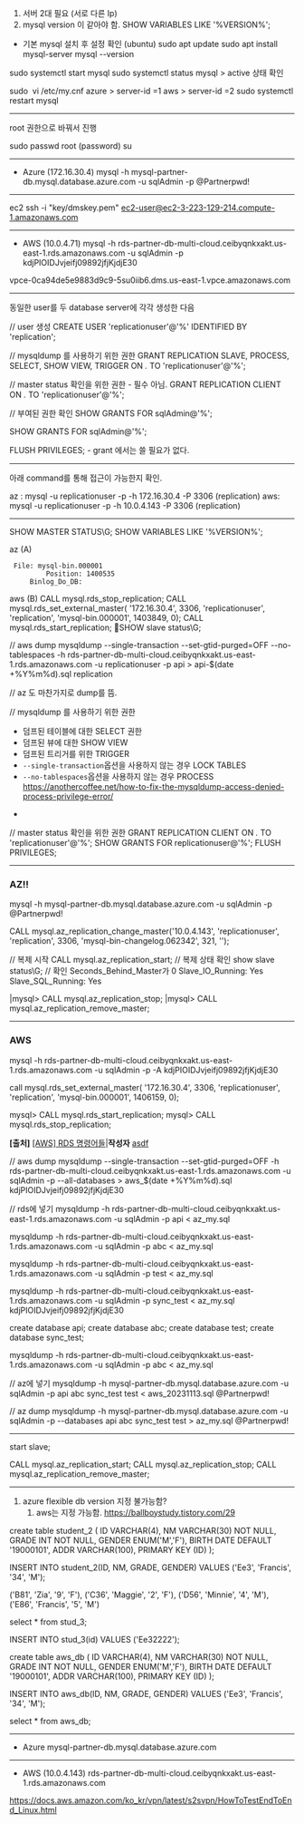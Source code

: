 1. 서버 2대 필요 (서로 다른 Ip)
2. mysql version 이 같아야 함.
SHOW VARIABLES LIKE '%VERSION%';

- 기본 mysql 설치 후 설정 확인 (ubuntu)
sudo apt update
sudo apt install mysql-server
mysql --version

sudo systemctl start mysql
sudo systemctl status mysql > active 상태 확인

sudo  vi /etc/my.cnf
azure > server-id =1 
aws > server-id =2
sudo systemctl restart mysql

---
root 권한으로 바꿔서 진행

sudo passwd root
(password)
su

---
- Azure (172.16.30.4)
mysql -h mysql-partner-db.mysql.database.azure.com -u sqlAdmin -p 
@Partnerpwd!

---
ec2
ssh -i "key/dmskey.pem" ec2-user@ec2-3-223-129-214.compute-1.amazonaws.com

---
- AWS (10.0.4.71)
mysql -h rds-partner-db-multi-cloud.ceibyqnkxakt.us-east-1.rds.amazonaws.com -u sqlAdmin -p
kdjPIOIDJvjeifj09892jfjKjdjE30

vpce-0ca94de5e9883d9c9-5su0iib6.dms.us-east-1.vpce.amazonaws.com

---
동일한 user를 두 database server에 각각 생성한 다음

// user 생성
CREATE USER 'replicationuser'@'%' IDENTIFIED BY 'replication';

// mysqldump 를 사용하기 위한 권한
GRANT REPLICATION SLAVE, PROCESS, SELECT, SHOW VIEW, TRIGGER ON *.* TO 'replicationuser'@'%';

// master status 확인을 위한 권한 - 필수 아님.
GRANT REPLICATION CLIENT ON *.* TO 'replicationuser'@'%';


// 부여된 권한 확인
SHOW GRANTS FOR sqlAdmin@'%';

SHOW GRANTS FOR sqlAdmin@'%';

FLUSH PRIVILEGES; - grant 에서는 쓸 필요가 없다.

---
아래 command를 통해 접근이 가능한지 확인.

az : mysql -u replicationuser -p -h 172.16.30.4 -P 3306
(replication)
aws: mysql -u replicationuser -p -h 10.0.4.143 -P 3306 
(replication)

---

SHOW MASTER STATUS\G;
SHOW VARIABLES LIKE '%VERSION%';

az (A)
~~~
 File: mysql-bin.000001
         Position: 1400535
     Binlog_Do_DB: 
~~~

aws (B)
CALL mysql.rds_stop_replication;
CALL mysql.rds_set_external_master( '172.16.30.4', 3306, 'replicationuser', 'replication', 'mysql-bin.000001', 1403849, 0);
CALL mysql.rds_start_replication;
SHOW slave status\G;

// aws dump
mysqldump --single-transaction --set-gtid-purged=OFF --no-tablespaces -h rds-partner-db-multi-cloud.ceibyqnkxakt.us-east-1.rds.amazonaws.com -u replicationuser -p api > api-$(date +%Y%m%d).sql
replication

// az 도 마찬가지로 dump를 뜸.

// mysqldump 를 사용하기 위한 권한
- 덤프된 테이블에 대한 SELECT 권한
- 덤프된 뷰에 대한 SHOW VIEW
- 덤프된 트리거를 위한 TRIGGER
- `--single-transaction`옵션을 사용하지 않는 경우 LOCK TABLES
- `--no-tablespaces`옵션을 사용하지 않는 경우 PROCESS
https://anothercoffee.net/how-to-fix-the-mysqldump-access-denied-process-privilege-error/
+
// master status 확인을 위한 권한 
GRANT REPLICATION CLIENT ON *.* TO 'replicationuser'@'%';
SHOW GRANTS FOR replicationuser@'%';
FLUSH PRIVILEGES;

----
### AZ!!
mysql -h mysql-partner-db.mysql.database.azure.com -u sqlAdmin -p 
@Partnerpwd!

CALL mysql.az_replication_change_master('10.0.4.143', 'replicationuser', 'replication', 3306, 'mysql-bin-changelog.062342', 321, '');

// 복제 시작
CALL mysql.az_replication_start;
// 복제 상태 확인
show slave status\G;
// 확인
Seconds_Behind_Master가 0
Slave_IO_Running: Yes
Slave_SQL_Running: Yes

|mysql> CALL mysql.az_replication_stop;
|mysql> CALL mysql.az_replication_remove_master;

---
### AWS

mysql -h rds-partner-db-multi-cloud.ceibyqnkxakt.us-east-1.rds.amazonaws.com -u sqlAdmin -p -A
kdjPIOIDJvjeifj09892jfjKjdjE30

call mysql.rds_set_external_master( '172.16.30.4', 3306, 'replicationuser', 'replication', 'mysql-bin.000001', 1406159, 0);

mysql> CALL mysql.rds_start_replication; 
mysql> CALL mysql.rds_stop_replication;

**[출처]** [[AWS] RDS 명령어들](https://blog.naver.com/sory1008/220952534094)|**작성자** [asdf](https://blog.naver.com/sory1008)

// aws dump
mysqldump --single-transaction --set-gtid-purged=OFF -h rds-partner-db-multi-cloud.ceibyqnkxakt.us-east-1.rds.amazonaws.com -u sqlAdmin -p --all-databases > aws_$(date +%Y%m%d).sql
kdjPIOIDJvjeifj09892jfjKjdjE30

// rds에 넣기
mysqldump -h rds-partner-db-multi-cloud.ceibyqnkxakt.us-east-1.rds.amazonaws.com -u sqlAdmin -p api < az_my.sql

mysqldump -h rds-partner-db-multi-cloud.ceibyqnkxakt.us-east-1.rds.amazonaws.com -u sqlAdmin -p abc < az_my.sql

mysqldump -h rds-partner-db-multi-cloud.ceibyqnkxakt.us-east-1.rds.amazonaws.com -u sqlAdmin -p test < az_my.sql

mysqldump -h rds-partner-db-multi-cloud.ceibyqnkxakt.us-east-1.rds.amazonaws.com -u sqlAdmin -p sync_test < az_my.sql
kdjPIOIDJvjeifj09892jfjKjdjE30

create database api;
create database abc;
create database test;
create database sync_test;


mysqldump -h rds-partner-db-multi-cloud.ceibyqnkxakt.us-east-1.rds.amazonaws.com -u sqlAdmin -p abc < az_my.sql

// az에 넣기
mysqldump -h mysql-partner-db.mysql.database.azure.com -u sqlAdmin -p api abc sync_test test < aws_20231113.sql
@Partnerpwd!

// az dump
mysqldump -h mysql-partner-db.mysql.database.azure.com -u sqlAdmin -p --databases api abc sync_test test > az_my.sql
@Partnerpwd!

---
start slave;

CALL mysql.az_replication_start;
CALL mysql.az_replication_stop;
CALL mysql.az_replication_remove_master;

---
1. azure flexible db version 지정 불가능함?
	1. aws는 지정 가능함.
https://ballboystudy.tistory.com/29

create table student_2 (
  ID VARCHAR(4),
  NM VARCHAR(30) NOT NULL,
  GRADE INT NOT NULL,
  GENDER ENUM('M','F'),
  BIRTH DATE DEFAULT '19000101',
  ADDR VARCHAR(100),
  PRIMARY KEY (ID)
);

INSERT INTO student_2(ID, NM, GRADE, GENDER)
VALUES
('Ee3', 'Francis', '34', 'M');

('B81', 'Zia', '9', 'F'),
('C36', 'Maggie', '2', 'F'),
('D56', 'Minnie', '4', 'M'),
('E86', 'Francis', '5', 'M')

select * from stud_3;

INSERT INTO stud_3(id)
VALUES
('Ee32222');

create table aws_db (
  ID VARCHAR(4),
  NM VARCHAR(30) NOT NULL,
  GRADE INT NOT NULL,
  GENDER ENUM('M','F'),
  BIRTH DATE DEFAULT '19000101',
  ADDR VARCHAR(100),
  PRIMARY KEY (ID)
);

INSERT INTO aws_db(ID, NM, GRADE, GENDER)
VALUES
('Ee3', 'Francis', '34', 'M');

select * from aws_db;

----
- Azure
mysql-partner-db.mysql.database.azure.com

---
- AWS (10.0.4.143)
rds-partner-db-multi-cloud.ceibyqnkxakt.us-east-1.rds.amazonaws.com 


https://docs.aws.amazon.com/ko_kr/vpn/latest/s2svpn/HowToTestEndToEnd_Linux.html
